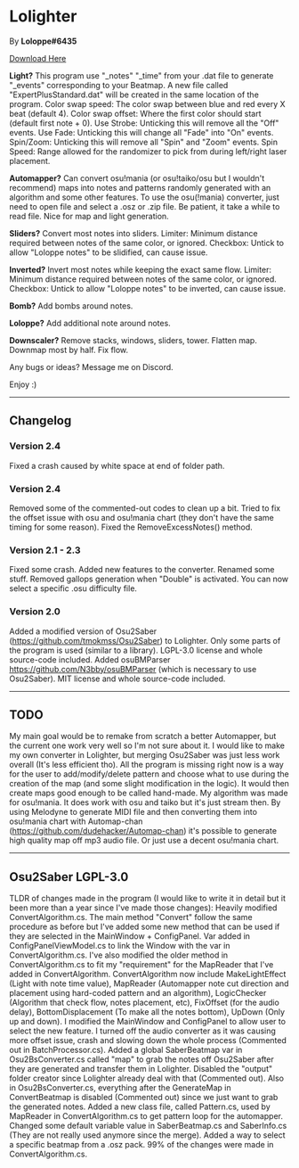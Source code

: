 # Lolighter 
By **Loloppe#6435**

[Download Here](https://github.com/Loloppe/Lolighter/releases/latest)

**Light?** This program use "_notes" "_time" from your .dat file to generate "_events" corresponding to your Beatmap. A new file called "ExpertPlusStandard.dat" will be created in the same location of the program. Color swap speed: The color swap between blue and red every X beat (default 4). Color swap offset: Where the first color should start (default first note + 0). Use Strobe: Unticking this will remove all the "Off" events. Use Fade: Unticking this will change all "Fade" into "On" events. Spin/Zoom: Unticking this will remove all "Spin" and "Zoom" events. Spin Speed: Range allowed for the randomizer to pick from during left/right laser placement.

**Automapper?** Can convert osu!mania (or osu!taiko/osu but I wouldn't recommend) maps into notes and patterns randomly generated with an algorithm and some other features. To use the osu(!mania) converter, just need to open file and select a .osz or .zip file. Be patient, it take a while to read file. Nice for map and light generation.

**Sliders?** Convert most notes into sliders. Limiter: Minimum distance required between notes of the same color, or ignored. Checkbox: Untick to allow "Loloppe notes" to be slidified, can cause issue.

**Inverted?** Invert most notes while keeping the exact same flow. Limiter: Minimum distance required between notes of the same color, or ignored. Checkbox: Untick to allow "Loloppe notes" to be inverted, can cause issue.

**Bomb?** Add bombs around notes.

**Loloppe?** Add additional note around notes.

**Downscaler?** Remove stacks, windows, sliders, tower. Flatten map. Downmap most by half. Fix flow.

Any bugs or ideas? Message me on Discord.

Enjoy :)
___
## Changelog
### Version 2.4
Fixed a crash caused by white space at end of folder path.
### Version 2.4
Removed some of the commented-out codes to clean up a bit. Tried to fix the offset issue with osu and osu!mania chart (they don't have the same timing for some reason).
Fixed the RemoveExcessNotes() method.
### Version 2.1 - 2.3
Fixed some crash. Added new features to the converter. Renamed some stuff.
Removed gallops generation when "Double" is activated.
You can now select a specific .osu difficulty file.
### Version 2.0
Added a modified version of Osu2Saber (https://github.com/tmokmss/Osu2Saber) to Lolighter. Only some parts of the program is used (similar to a library). LGPL-3.0 license and whole source-code included.
Added osuBMParser https://github.com/N3bby/osuBMParser (which is necessary to use Osu2Saber). MIT license and whole source-code included.
___
## TODO
My main goal would be to remake from scratch a better Automapper, but the current one work very well so I'm not sure about it.
I would like to make my own converter in Lolighter, but merging Osu2Saber was just less work overall (It's less efficient tho).
All the program is missing right now is a way for the user to add/modify/delete pattern and choose what to use during the creation of the map (and some slight modification in the logic). It would then create maps good enough to be called hand-made.
My algorithm was made for osu!mania. It does work with osu and taiko but it's just stream then.
By using Melodyne to generate MIDI file and then converting them into osu!mania chart with Automap-chan (https://github.com/dudehacker/Automap-chan) it's possible to generate high quality map off mp3 audio file.
Or just use a decent osu!mania chart.
___
## Osu2Saber LGPL-3.0
TLDR of changes made in the program (I would like to write it in detail but it been more than a year since I've made those changes):
Heavily modified ConvertAlgorithm.cs. The main method "Convert" follow the same procedure as before but I've added some new method that can be used if they are selected in the MainWindow + ConfigPanel.
Var added in ConfigPanelViewModel.cs to link the Window with the var in ConvertAlgorithm.cs.
I've also modified the older method in ConvertAlgorithm.cs to fit my "requirement" for the MapReader that I've added in ConvertAlgorithm.
ConvertAlgorithm now include MakeLightEffect (Light with note time value), MapReader (Automapper note cut direction and placement using hard-coded pattern and an algorithm), LogicChecker (Algorithm that check flow, notes placement, etc), FixOffset (for the audio delay), BottomDisplacement (To make all the notes bottom), UpDown (Only up and down).
I modified the MainWindow and ConfigPanel to allow user to select the new feature.
I turned off the audio converter as it was causing more offset issue, crash and slowing down the whole process (Commented out in BatchProcessor.cs).
Added a global SaberBeatmap var in Osu2BsConverter.cs called "map" to grab the notes off Osu2Saber after they are generated and transfer them in Lolighter.
Disabled the "output" folder creator since Lolighter already deal with that (Commented out).
Also in Osu2BsConverter.cs, everything after the GenerateMap in ConvertBeatmap is disabled (Commented out) since we just want to grab the generated notes.
Added a new class file, called Pattern.cs, used by MapReader in ConvertAlgorithm.cs to get pattern loop for the automapper.
Changed some default variable value in SaberBeatmap.cs and SaberInfo.cs (They are not really used anymore since the merge).
Added a way to select a specific beatmap from a .osz pack.
99% of the changes were made in ConvertAlgorithm.cs.
